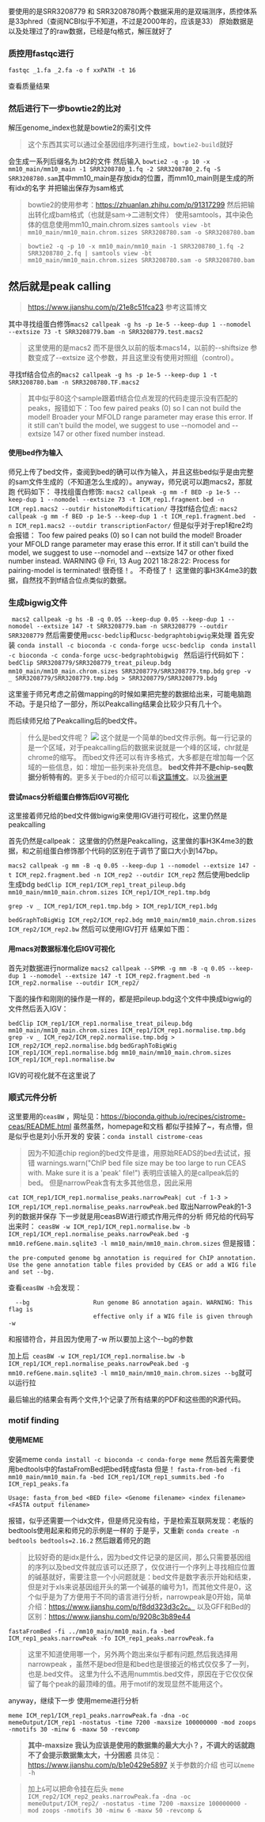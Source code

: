 #
要使用的是SRR3208779 和 SRR3208780两个数据采用的是双端测序，质控体系是33phred（查阅NCBI似乎不知道，不过是2000年的，应该是33）
原始数据是以及处理过了的raw数据，已经是fq格式，解压就好了

### 质控用fastqc进行
`fastqc _1.fa _2.fa -o f xxPATH -t 16`

查看质量结果

### 然后进行下一步bowtie2的比对

解压genome_index也就是bowtie2的索引文件
>这个东西其实可以通过全基因组序列进行生成，`bowtie2-build`就好

会生成一系列后缀名为.bt2的文件
然后输入
`bowtie2 -q -p 10 -x mm10_main/mm10_main -1 SRR3208780_1.fq -2 SRR3208780_2.fq -S SRR3208780.sam`其中mm10_main是存放idx的位置，而mm10_main则是生成的所有idx的名字
并把输出保存为sam格式
>bowtie2的使用参考：https://zhuanlan.zhihu.com/p/91317299
然后把输出转化成bam格式（也就是sam->二进制文件）
使用samtools，其中染色体的信息使用mm10_main.chrom.sizes
`samtools view -bt mm10_main/mm10_main.chrom.sizes SRR3208780.sam -o SRR3208780.bam`

>`bowtie2 -q -p 10 -x mm10_main/mm10_main -1 SRR3208780_1.fq -2 SRR3208780_2.fq | samtools view -bt mm10_main/mm10_main.chrom.sizes SRR3208780.sam -o SRR3208780.bam`


## 然后就是peak calling 
>https://www.jianshu.com/p/21e8c51fca23 参考这篇博文

其中寻找组蛋白修饰`macs2 callpeak -g hs -p 1e-5 --keep-dup 1 --nomodel --extsize 73 -t SRR3208779.bam -n SRR3208779.test.macs2`
>这里使用的是macs2 而不是很久以前的版本macs14，以前的--shiftsize 参数变成了--extsize 这个参数，并且这里没有使用对照组（control）。

寻找tf结合位点的`macs2 callpeak -g hs -p 1e-5 --keep-dup 1 -t SRR3208780.bam -n SRR3208780.TF.macs2`

>其中似乎80这个sample跟着tf结合位点发现的代码走提示没有匹配的peaks，报错如下：Too few paired peaks (0) so I can not build the model! Broader your MFOLD range parameter may erase this error. If it still can't build the model, we suggest to use --nomodel and --extsize 147 or other fixed number instead. 

#### 使用bed作为输入
师兄上传了bed文件，查阅到bed的确可以作为输入，并且这些bed似乎是由完整的sam文件生成的（不知道怎么生成的）。anyway，师兄说可以跑macs2，那就跑
代码如下：
寻找组蛋白修饰:
`macs2 callpeak -g mm -f BED -p 1e-5 --keep-dup 1 --nomodel --extsize 73 -t ICM_rep1.fragment.bed -n ICM_rep1.macs2 --outdir histoneModiftication/`
寻找tf结合位点:
`macs2 callpeak -g mm -f BED -p 1e-5 --keep-dup 1 -t ICM_rep1.fragment.bed  -n ICM_rep1.macs2 --outdir transcriptionFactor/`
但是似乎对于rep1和re2均会报错： Too few paired peaks (0) so I can not build the model! Broader your MFOLD range parameter may erase this error. If it still can't build the model, we suggest to use --nomodel and --extsize 147 or other fixed number instead. 
WARNING @ Fri, 13 Aug 2021 18:28:22: Process for pairing-model is terminated! 
很奇怪！。
不奇怪了！
这里做的事H3K4me3的数据，自然找不到tf结合位点类似的数据。

### 生成bigwig文件
` macs2 callpeak -g hs -B -q 0.05 --keep-dup 0.05 --keep-dup 1 --nomodel --extsize 147 -t SRR3208779.bam -n SRR3208779 --outdir SRR3208779`
然后需要使用`ucsc-bedclip`和`ucsc-bedgraphtobigwig`来处理
首先安装
`conda install -c bioconda -c conda-forge ucsc-bedclip `
`conda install -c bioconda -c conda-forge ucsc-bedgraphtobigwig `
然后运行代码如下：
`bedClip SRR3208779/SRR3208779_treat_pileup.bdg mm10_main/mm10_main.chrom.sizes SRR3208779/SRR3208779.tmp.bdg`
`grep -v _ SRR3208779/SRR3208779.tmp.bdg > SRR3208779/SRR3208779.bdg`


这里鉴于师兄考虑之前做mapping的时候如果把完整的数据给出来，可能电脑跑不动。于是只给了一部分，所以Peakcalling结果会比较少只有几十个。

而后续师兄给了Peakcalling后的bed文件。
>什么是bed文件呢？
>![](https://tf-picture-bed-1259792641.cos.ap-beijing.myqcloud.com/blog/2021-08-18-063222.jpg)
>这个就是一个简单的bed文件示例。每一行记录的是一个区域，对于peakcalling后的数据来说就是一个峰的区域，chr就是chrome的缩写。
>而bed文件还可以有许多格式，大多都是在增加每一个区域的一些信息，如：增加一些列来补充信息。
>**bed文件并不是chip-seq数据分析特有的**。更多关于bed的介绍可以看[这篇博文](https://blog.csdn.net/weixin_43569478/article/details/108079801)。以及[徐洲更](https://www.jianshu.com/p/a7b6ce208f98)
#### 尝试macs分析组蛋白修饰后IGV可视化
这里接着师兄给的bed文件做bigwig来使用IGV进行可视化，这里仍然是peakcalling

首先仍然是callpeak：
这里做的仍然是Peakcalling，这里做的事H3K4me3的数据，和之前组蛋白修饰那个代码的区别在于调节了窗口大小到147bp。

`macs2 callpeak -g mm -B -q 0.05 --keep-dup 1 --nomodel --extsize 147 -t ICM_rep2.fragment.bed -n ICM_rep2 --outdir ICM_rep2`
然后使用bedclip 生成bdg
`bedClip ICM_rep1/ICM_rep1_treat_pileup.bdg mm10_main/mm10_main.chrom.sizes ICM_rep1/ICM_rep1.tmp.bdg`

`grep -v _ ICM_rep1/ICM_rep1.tmp.bdg > ICM_rep1/ICM_rep1.bdg`

`bedGraphToBigWig ICM_rep2/ICM_rep2.bdg mm10_main/mm10_main.chrom.sizes ICM_rep2/ICM_rep2.bw`
然后可以使用IGV打开
结果如下图：



#### 用macs对数据标准化后IGV可视化
首先对数据进行normalize
`macs2 callpeak --SPMR -g mm -B -q 0.05 --keep-dup 1 --nomodel --extsize 147 -t ICM_rep2.fragment.bed -n ICM_rep2.normalise --outdir ICM_rep2/`

下面的操作和刚刚的操作是一样的，都是把pileup.bdg这个文件中换成bigwig的文件然后丢入IGV：

`bedClip ICM_rep1/ICM_rep1.normalise_treat_pileup.bdg mm10_main/mm10_main.chrom.sizes ICM_rep1/ICM_rep1.normalise.tmp.bdg`
`grep -v _ ICM_rep2/ICM_rep2.normalise.tmp.bdg > ICM_rep2/ICM_rep2.normalise.bdg`
`bedGraphToBigWig ICM_rep1/ICM_rep1.normalise.bdg mm10_main/mm10_main.chrom.sizes ICM_rep1/ICM_rep1.normalise.bw`

IGV的可视化就不在这里说了

### 顺式元件分析
这里要用的`ceasBW` ，网址见：https://bioconda.github.io/recipes/cistrome-ceas/README.html
虽然虽然，homepage和文档 都似乎挂掉了~，有点懵，但是似乎也是刘小乐开发的
安装：`conda install cistrome-ceas`


> 因为不知道chip region的bed文件是谁，用原始READS的bed去试试，报错 
> warnings.warn("ChIP bed file size may be too large to run CEAS with. Make sure it is a 'peak' file!")
> 表明应该输入的是callpeak后的bed。
但是narrowPeak含有太多其他信息，因此采用

`cat ICM_rep1/ICM_rep1.normalise_peaks.narrowPeak| cut -f 1-3 > ICM_rep1/ICM_rep1.normalise_peaks.narrowPeak.bed` 取出NarrowPeak的1-3列的数据并保存
下一步就是用ceasBW进行顺式作用元件的分析
师兄给的代码写出来时：
`ceasBW -w ICM_rep1/ICM_rep1.normalise.bw -b ICM_rep1/ICM_rep1.normalise_peaks.narrowPeak.bed -g mm10.refGene.main.sqlite3 -l mm10_main/mm10_main.chrom.sizes`
但是报错：
```
the pre-computed genome bg annotation is required for ChIP annotation. Use the gene annotation table files provided by CEAS or add a WIG file and set --bg.
```
查看`ceasBW -h`会发现：
```
  --bg                  Run genome BG annotation again. WARNING: This flag is
                        effective only if a WIG file is given through -w
```
和报错符合，并且因为使用了-w 所以要加上这个--bg的参数

加上后` ceasBW -w ICM_rep1/ICM_rep1.normalise.bw -b ICM_rep1/ICM_rep1.normalise_peaks.narrowPeak.bed -g mm10.refGene.main.sqlite3 -l mm10_main/mm10_main.chrom.sizes --bg`就可以运行拉

最后输出的结果会有两个文件,1个记录了所有结果的PDF和这些图的R源代码。
### motif finding

#### 使用MEME
安装meme
`conda install -c bioconda -c conda-forge meme`
然后首先需要使用bedtools中的fastaFromBed把bed转成fasta
但是！
`fasta-from-bed -fi mm10_main/mm10_main.fa -bed ICM_rep1/ICM_rep1_summits.bed -fo ICM_rep1_peaks.fa`
```
Usage: fasta_from_bed <BED file> <Genome filename> <index filename> <FASTA output filename>
```
报错，似乎还需要一个idx文件，但是师兄没有给，于是检索互联网发现：老版的bedtools使用起来和师兄的示例是一样的
于是乎，又重新
`conda create -n bedtools bedtools=2.16.2`
然后跟着师兄的跑
>比较好奇的是idx是什么，因为bed文件记录的是区间，那么只需要基因组的序列以及bed文件就应该可以还原了，仅仅进行一个序列上寻找相应位置的碱基就好，需要注意一个小问题就是：bed文件是数字表示开始和结束，但是对于xls来说基因组开头的第一个碱基的编号为1，而其他文件是0，这个似乎是为了方便用于不同的语言进行分析，narrowpeak是0开始，简单介绍：https://www.jianshu.com/p/f8dd323d3c2c。
以及GFF和Bed的区别：https://www.jianshu.com/p/9208c3b89e44

`fastaFromBed -fi ../mm10_main/mm10_main.fa -bed ICM_rep1_peaks.narrowPeak -fo ICM_rep1_peaks.narrowPeak.fa`
>这里不知道使用哪一个，另外两个跑出来似乎都有问题,然后我选择用narrowpeak ，虽然不是bed但是和bed也是很接近的格式仅仅多了一列，也是.bed文件。
>这里为什么不选用nummtis.bed文件，原因在于它仅仅保留了每个peak的最顶峰的值。用于motif的发现显然不能用这个。

anyway，继续下一步
使用meme进行分析

`meme ICM_rep1/ICM_rep1_peaks.narrowPeak.fa -dna -oc memeOutput/ICM_rep1 -nostatus -time 7200 -maxsize 100000000 -mod zoops -nmotifs 30 -minw 6 -maxw 50 -revcomp`

>**其中-maxsize 我认为应该是使用的数据集的最大大小？，不调大的话就跑不了会提示数据集太大，十分困惑**
具体见：https://www.jianshu.com/p/b1e0429e5897 关于参数的介绍 也可以`meme -h`

>加上`&`可以把命令挂在后头
>`meme ICM_rep2/ICM_rep2_peaks.narrowPeak.fa -dna -oc memeOutput/ICM_rep2/ -nostatus -time 7200 -maxsize 100000000 -mod zoops -nmotifs 30 -minw 6 -maxw 50 -revcomp &`